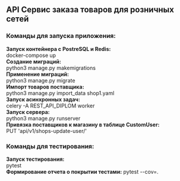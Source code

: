 ##  API Сервис заказа товаров для розничных сетей
### Команды для запуска приложения:
**Запуск контейнера c PostreSQL и Redis:**  
docker-compose up  
**Создание миграций:**  
python3 manage.py makemigrations  
**Применение миграций:**  
python3 manage.py migrate  
**Импорт товаров поставщика:**  
python3 manage.py import_data shop1.yaml  
**Запуск асинхронных задач:**  
celery -A REST_API_DIPLOM worker  
**Запуск сервера:**  
python3 manage.py runserver  
**Привязка поставщиков к магазину в таблице CustomUser:**  
PUT 'api/v1/shops-update-user/'  

### Команды для тестирования:
**Запуск тестирования:**  
pytest  
**Формирование отчета о покрытии тестами:** 
pytest --cov=.
